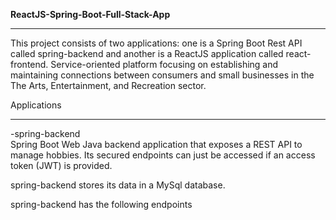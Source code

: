 

<b>ReactJS-Spring-Boot-Full-Stack-App</b>
<br><hr>
This project consists of two applications: one is a Spring Boot Rest API called spring-backend and another is a ReactJS application called react-frontend.
Service-oriented platform focusing on establishing and maintaining connections between consumers and small businesses in the The Arts, Entertainment, and Recreation sector.
<br>

Applications
<hr>
-spring-backend
<br>
Spring Boot Web Java backend application that exposes a REST API to manage hobbies. Its secured endpoints can just be accessed if an access token (JWT)  is provided.

spring-backend stores its data in a MySql database.

spring-backend has the following endpoints

